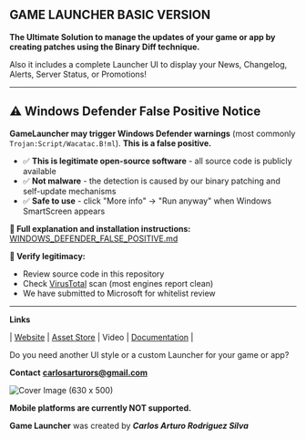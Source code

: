 ## GAME LAUNCHER BASIC VERSION
**The Ultimate Solution to manage the updates of your game or app by creating patches using the Binary Diff technique.**

Also it includes a complete Launcher UI to display your News, Changelog, Alerts, Server Status, or Promotions!

---

## ⚠️ Windows Defender False Positive Notice

**GameLauncher may trigger Windows Defender warnings** (most commonly `Trojan:Script/Wacatac.B!ml`). **This is a false positive.**

- ✅ **This is legitimate open-source software** - all source code is publicly available
- ✅ **Not malware** - the detection is caused by our binary patching and self-update mechanisms
- ✅ **Safe to use** - click "More info" → "Run anyway" when Windows SmartScreen appears

**📖 Full explanation and installation instructions:** [WINDOWS_DEFENDER_FALSE_POSITIVE.md](WINDOWS_DEFENDER_FALSE_POSITIVE.md)

**🔐 Verify legitimacy:**
- Review source code in this repository
- Check [VirusTotal](https://www.virustotal.com/) scan (most engines report clean)
- We have submitted to Microsoft for whitelist review

---

**Links**

| [Website](https://game-launcher.net/) | [Asset Store](https://assetstore.unity.com/packages/slug/217526) | Video | [Documentation](https://gamelauncher.gitbook.io/documentation/) |

Do you need another UI style or a custom Launcher for your game or app?

**Contact**
[**carlosarturors@gmail.com**](mailto:carlosarturors@gmail.com)

![Cover Image (630 x 500)](https://user-images.githubusercontent.com/49852859/236649720-af4a020d-237c-453b-ab7e-5ae071474064.png)

**Mobile platforms are currently NOT supported.**  



**Game Launcher** was created by  _**Carlos Arturo Rodriguez Silva**_
